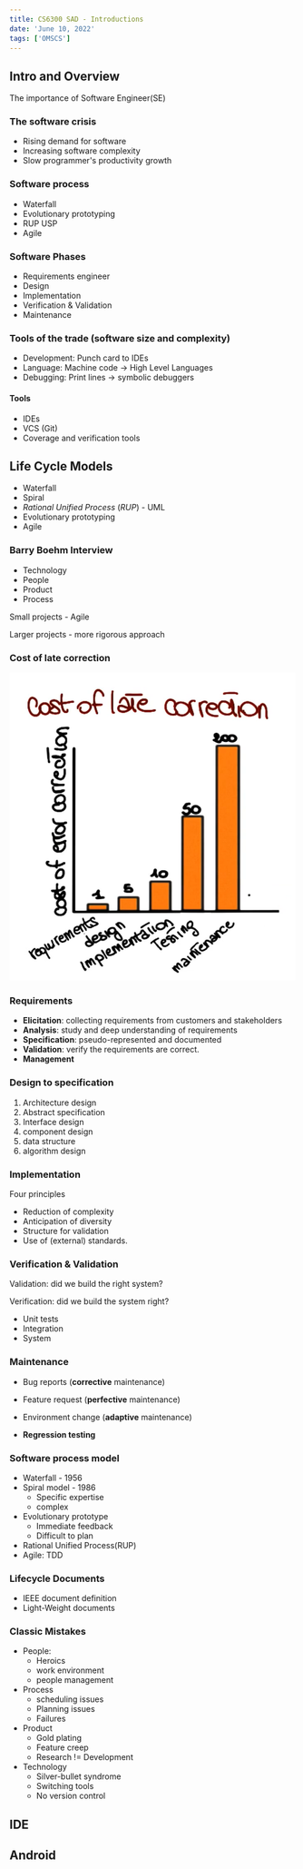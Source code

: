 ```yaml
---
title: CS6300 SAD - Introductions
date: 'June 10, 2022'
tags: ['OMSCS']
---
```


## Intro and Overview

The importance of Software Engineer(SE)

### The software crisis

* Rising demand for software
* Increasing software complexity
* Slow programmer's productivity growth

### Software process

* Waterfall
* Evolutionary prototyping
* RUP USP
* Agile

### Software Phases

* Requirements engineer
* Design
* Implementation
* Verification & Validation
* Maintenance

### Tools of the trade (software size and complexity)

* Development: Punch card to IDEs
* Language: Machine code -> High Level Languages
* Debugging: Print lines -> symbolic debuggers

#### Tools

* IDEs
* VCS (Git)
* Coverage and verification tools

## Life Cycle Models

* Waterfall
* Spiral
* *Rational Unified Process* (*RUP*) - UML
* Evolutionary prototyping
* Agile

### Barry Boehm Interview

* Technology
* People
* Product
* Process

Small projects - Agile

Larger projects - more rigorous approach

### Cost of late correction

![Cost of late correction](./img/cost-of-late-correction.png)

### Requirements

* **Elicitation**: collecting requirements from customers and stakeholders
* **Analysis**: study and deep understanding of requirements
* **Specification**: pseudo-represented and documented
* **Validation**: verify the requirements are correct.
* **Management**

### Design to specification

1. Architecture design
2. Abstract specification
3. Interface design
4. component design
5. data structure
6. algorithm design

### Implementation

Four principles

* Reduction of complexity
* Anticipation of diversity
* Structure for validation
* Use of (external) standards.

### Verification & Validation

Validation: did we build the right system?

Verification: did we build the system right?

* Unit tests
* Integration
* System

### Maintenance

* Bug reports (**corrective** maintenance)

* Feature request (**perfective** maintenance)

* Environment change (**adaptive** maintenance)

* **Regression testing**

### Software process model

* Waterfall - 1956
* Spiral model - 1986
  * Specific expertise
  * complex
* Evolutionary prototype
  * Immediate feedback
  * Difficult to plan
* Rational Unified Process(RUP)
* Agile: TDD

### Lifecycle Documents

* IEEE document definition
* Light-Weight documents

### Classic Mistakes

* People:
  * Heroics
  * work environment
  * people management
* Process
  * scheduling issues
  * Planning issues
  * Failures
* Product
  * Gold plating
  * Feature creep
  * Research != Development
* Technology
  * Silver-bullet syndrome
  * Switching tools
  * No version control

## IDE

## Android
